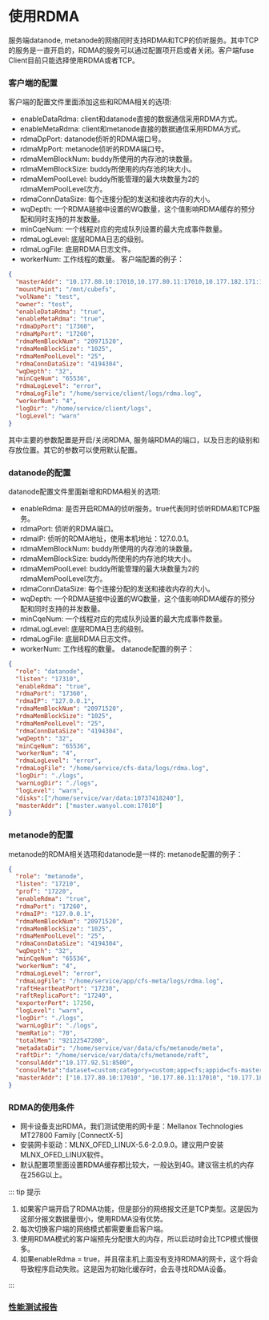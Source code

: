 # 使用RDMA

服务端datanode, metanode的网络同时支持RDMA和TCP的侦听服务。其中TCP的服务是一直开启的，RDMA的服务可以通过配置项开启或者关闭。客户端fuse Client目前只能选择使用RDMA或者TCP。

### 客户端的配置
客户端的配置文件里面添加这些和RDMA相关的选项:
- enableDataRdma: client和datanode直接的数据通信采用RDMA方式。
- enableMetaRdma: client和metanode直接的数据通信采用RDMA方式。
- rdmaDpPort: datanode侦听的RDMA端口号。
- rdmaMpPort: metanode侦听的RDMA端口号。
- rdmaMemBlockNum: buddy所使用的内存池的块数量。
- rdmaMemBlockSize: buddy所使用的内存池的块大小。
- rdmaMemPoolLevel: buddy所能管理的最大块数量为2的rdmaMemPoolLevel次方。
- rdmaConnDataSize: 每个连接分配的发送和接收内存的大小。
- wqDepth: 一个RDMA链接中设置的WQ数量，这个值影响RDMA缓存的预分配和同时支持的并发数量。
- minCqeNum: 一个线程对应的完成队列设置的最大完成事件数量。
- rdmaLogLevel: 底层RDMA日志的级别。
- rdmaLogFile: 底层RDMA日志文件。
- workerNum: 工作线程的数量。
客户端配置的例子：
```json
{
  "masterAddr": "10.177.80.10:17010,10.177.80.11:17010,10.177.182.171:17010",
  "mountPoint": "/mnt/cubefs",
  "volName": "test",
  "owner": "test",
  "enableDataRdma": "true",
  "enableMetaRdma": "true",
  "rdmaDpPort": "17360",
  "rdmaMpPort": "17260",
  "rdmaMemBlockNum": "20971520",
  "rdmaMemBlockSize": "1025",
  "rdmaMemPoolLevel": "25",
  "rdmaConnDataSize": "4194304",
  "wqDepth": "32",
  "minCqeNum": "65536",
  "rdmaLogLevel": "error",
  "rdmaLogFile": "/home/service/client/logs/rdma.log",
  "workerNum": "4",
  "logDir": "/home/service/client/logs",
  "logLevel": "warn"
}
```

其中主要的参数配置是开启/关闭RDMA, 服务端RDMA的端口，以及日志的级别和存放位置。其它的参数可以使用默认配置。

### datanode的配置
datanode配置文件里面新增和RDMA相关的选项:
- enableRdma: 是否开启RDMA的侦听服务。true代表同时侦听RDMA和TCP服务。
- rdmaPort: 侦听的RDMA端口。
- rdmaIP: 侦听的RDMA地址，使用本机地址：127.0.0.1。
- rdmaMemBlockNum: buddy所使用的内存池的块数量。
- rdmaMemBlockSize: buddy所使用的内存池的块大小。
- rdmaMemPoolLevel: buddy所能管理的最大块数量为2的rdmaMemPoolLevel次方。
- rdmaConnDataSize: 每个连接分配的发送和接收内存的大小。
- wqDepth: 一个RDMA链接中设置的WQ数量，这个值影响RDMA缓存的预分配和同时支持的并发数量。
- minCqeNum: 一个线程对应的完成队列设置的最大完成事件数量。
- rdmaLogLevel: 底层RDMA日志的级别。
- rdmaLogFile: 底层RDMA日志文件。
- workerNum: 工作线程的数量。
datanode配置的例子：
```json
{
  "role": "datanode",
  "listen": "17310",
  "enableRdma": "true",
  "rdmaPort": "17360",
  "rdmaIP": "127.0.0.1",
  "rdmaMemBlockNum": "20971520",
  "rdmaMemBlockSize": "1025",
  "rdmaMemPoolLevel": "25",
  "rdmaConnDataSize": "4194304",
  "wqDepth": "32",
  "minCqeNum": "65536",
  "workerNum": "4",
  "rdmaLogLevel": "error",
  "rdmaLogFile": "/home/service/cfs-data/logs/rdma.log",
  "logDir": "./logs",
  "warnLogDir": "./logs",
  "logLevel": "warn",
  "disks":["/home/service/var/data:10737418240"],
  "masterAddr": ["master.wanyol.com:17010"]
}
```

### metanode的配置
metanode的RDMA相关选项和datanode是一样的:
metanode配置的例子：
```json
{
  "role": "metanode",
  "listen": "17210",
  "prof": "17220",
  "enableRdma": "true",
  "rdmaPort": "17260",
  "rdmaIP": "127.0.0.1",
  "rdmaMemBlockNum": "20971520",
  "rdmaMemBlockSize": "1025",
  "rdmaMemPoolLevel": "25",
  "rdmaConnDataSize": "4194304",
  "wqDepth": "32",
  "minCqeNum": "65536",
  "workerNum": "4",
  "rdmaLogLevel": "error",
  "rdmaLogFile": "/home/service/app/cfs-meta/logs/rdma.log",
  "raftHeartbeatPort": "17230",
  "raftReplicaPort": "17240",
  "exporterPort": 17250,
  "logLevel": "warn",
  "logDir": "./logs",
  "warnLogDir": "./logs",
  "memRatio": "70",
  "totalMem": "92122547200",
  "metadataDir": "/home/service/var/data/cfs/metanode/meta",
  "raftDir": "/home/service/var/data/cfs/metanode/raft",
  "consulAddr":"10.177.92.51:8500",
  "consulMeta":"dataset=custom;category=custom;app=cfs;appid=cfs-master;metric_path=/metrics;role=metanode;cluster=cfs_kerneltest1",
  "masterAddr": ["10.177.80.10:17010", "10.177.80.11:17010", "10.177.182.171:17010"]
}
```

### RDMA的使用条件
- 网卡设备支出RDMA，我们测试使用的网卡是：Mellanox Technologies MT27800 Family [ConnectX-5]
- 安装网卡驱动：MLNX_OFED_LINUX-5.6-2.0.9.0。建议用户安装MLNX_OFED_LINUX软件。
- 默认配置项里面设置RDMA缓存都比较大，一般达到4G。建议宿主机的内存在256G以上。

::: tip 提示
1. 如果客户端开启了RDMA功能，但是部分的网络报文还是TCP类型。这是因为这部分报文数据量很小，使用RDMA没有优势。
2. 每次切换客户端的网络模式都需要重启客户端。
3. 使用RDMA模式的客户端预先分配很大的内存，所以启动时会比TCP模式慢很多。
4. 如果enableRdma = true，并且宿主机上面没有支持RDMA的网卡，这个将会导致程序启动失败。这是因为初始化缓存时，会去寻找RDMA设备。

:::

### [性能测试报告](../evaluation/rdma.md)
